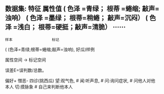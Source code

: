 数据集:		特征	属性值
	(	色泽	=青绿；	根蒂	=蜷缩;	敲声=浊响）
	(	色泽	=墨绿；	根蒂=稍蜷；		敲声=沉闷）
	(	色泽	=浅白；	根蒂=硬挺；敲声=清脆）
······
---
	样本					标记
(	(色泽=青绿;根蒂=蜷缩;敲声=浊响),	好瓜)样例


属性空间	->	标记空间


误差E=误判数/总数。

偏好+
憎恶-
四诊(挑西瓜)
	望:观气色,	#
	闻:听声息,	#
	问:询问症状,	# 问他人对他本人
	切:摸脉象	# 自己来判断他本人

